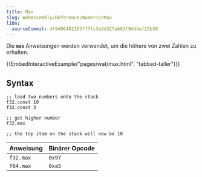 ```yaml
---
title: Max
slug: WebAssembly/Reference/Numeric/Max
l10n:
  sourceCommit: df9d06402163f77fc3e2d327ab63f9dd4af15b38
---
```


Die **`max`** Anweisungen werden verwendet, um die höhere von zwei Zahlen zu erhalten.

{{EmbedInteractiveExample("pages/wat/max.html", "tabbed-taller")}}

## Syntax

```wasm
;; load two numbers onto the stack
f32.const 10
f32.const 3

;; get higher number
f32.max

;; the top item on the stack will now be 10
```

| Anweisung | Binärer Opcode |
| --------- | -------------- |
| `f32.max` | `0x97`         |
| `f64.max` | `0xa5`         |
